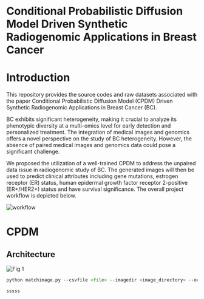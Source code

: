 # Conditional Probabilistic Diffusion Model Driven Synthetic Radiogenomic Applications in Breast Cancer

# Introduction
This repository provides the source codes and raw datasets associated with the paper Conditional Probabilistic Diffusion Model (CPDM) Driven Synthetic Radiogenomic Applications in Breast Cancer (BC).

BC exhibits significant heterogeneity, making it crucial to analyze its phenotypic diversity at a multi-omics level for early detection and personalized treatment. The integration of medical images and genomics offers a novel perspective on the study of BC heterogeneity. However, the absence of paired medical images and genomics data could pose a significant challenge.

We proposed the utilization of a well-trained CPDM to address the unpaired data issue in radiogenomic study of BC. The generated images will then be used to predict clinical attributes including gene mutations, estrogen receptor (ER) status, human epidermal growth factor receptor 2-positive (ER+/HER2+) status and have survival significance. The overall project workflow is depicted below.

![workflow](https://github.com/Kylelhc/BC_RadiogenomicCPDM/assets/143105097/39ce3ab5-733e-42bd-be3e-efeb22ce97a6)

# CPDM
## Architecture
![Fig  1](https://github.com/Kylelhc/BC_RadiogenomicCPDM/assets/143105097/922c1fb2-32fb-4f89-91bd-b8e0d75356dc)

```python
python matchimage.py --csvfile <file> --imagedir <image_directory> --outputdir <output_directory>
```
```bash
sssss
```

